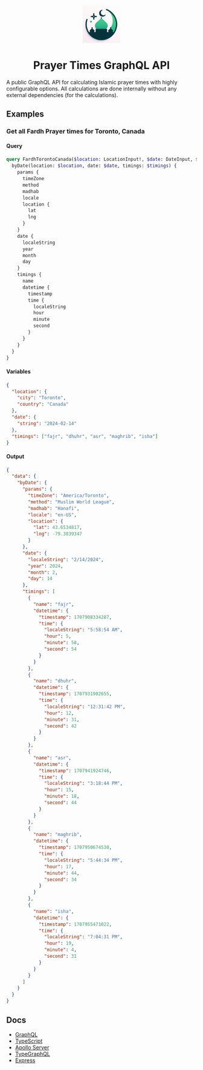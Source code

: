 <div align="center">
  <img src="./images//graphql-prayer-times-logo.jpg" width="100" height="100" borderRadius="500" >
  <h1>Prayer Times GraphQL API</h1>
</div>

A public GraphQL API for calculating Islamic prayer times with highly configurable options. All calculations are done internally without any external dependencies (for the calculations).

## Examples
### Get all Fardh Prayer times for Toronto, Canada
#### Query
```graphql
query FardhTorontoCanada($location: LocationInput!, $date: DateInput, $timings: [String!]!) {
  byDate(location: $location, date: $date, timings: $timings) {
    params {
      timeZone
      method
      madhab
      locale
      location {
        lat
        lng
      }
    }
    date {
      localeString
      year
      month
      day
    }
    timings {
      name
      datetime {
        timestamp
        time {
          localeString
          hour
          minute
          second
        }
      }
    }
  }
}
```

#### Variables
```json
{
  "location": {
    "city": "Toronto",
    "country": "Canada"
  },
  "date": {
    "string": "2024-02-14"
  },
  "timings": ["fajr", "dhuhr", "asr", "maghrib", "isha"]
}
```
#### Output
```json
{
  "data": {
    "byDate": {
      "params": {
        "timeZone": "America/Toronto",
        "method": "Muslim World League",
        "madhab": "Hanafi",
        "locale": "en-US",
        "location": {
          "lat": 43.6534817,
          "lng": -79.3839347
        }
      },
      "date": {
        "localeString": "2/14/2024",
        "year": 2024,
        "month": 2,
        "day": 14
      },
      "timings": [
        {
          "name": "fajr",
          "datetime": {
            "timestamp": 1707908334287,
            "time": {
              "localeString": "5:58:54 AM",
              "hour": 5,
              "minute": 58,
              "second": 54
            }
          }
        },
        {
          "name": "dhuhr",
          "datetime": {
            "timestamp": 1707931902655,
            "time": {
              "localeString": "12:31:42 PM",
              "hour": 12,
              "minute": 31,
              "second": 42
            }
          }
        },
        {
          "name": "asr",
          "datetime": {
            "timestamp": 1707941924746,
            "time": {
              "localeString": "3:18:44 PM",
              "hour": 15,
              "minute": 18,
              "second": 44
            }
          }
        },
        {
          "name": "maghrib",
          "datetime": {
            "timestamp": 1707950674530,
            "time": {
              "localeString": "5:44:34 PM",
              "hour": 17,
              "minute": 44,
              "second": 34
            }
          }
        },
        {
          "name": "isha",
          "datetime": {
            "timestamp": 1707955471022,
            "time": {
              "localeString": "7:04:31 PM",
              "hour": 19,
              "minute": 4,
              "second": 31
            }
          }
        }
      ]
    }
  }
}
```
<!-- 
# Prayer Times GraphQL API

## Overview

This GraphQL API provides prayer times calculations for different locations and dates. It supports various calculation methods and madhabs.

## Schema

### Types

- **DateField**: Represents a date with day, month, and year fields.
- **Datetime**: Represents a date and time with additional formatting options.
- **LocationType**: Represents a geographical location with latitude and longitude.
- **PrayerTimes**: Represents the prayer times for a specific date and location.
- **PrayerTimesParams**: Parameters used for the calculation of prayer times.
- **TimeField**: Represents a time with hour, minute, and second fields.
- **Timing**: Represents a specific prayer time with its name and datetime.

### Inputs

- **DateInput**: An input for dates with options for providing a string or individual year, month, and day values.
- **LocationInput**: An input for locations with options for providing an address, city and country, or latitude and longitude.

### Queries

- **byDate**: Calculates prayer times for a provided date and location.
- **byRange**: Calculates prayer times for a range of dates and a specific location.

## Example Queries

### Get Prayer Times for a Specific Date

```graphql
query {
  byDate(
    date: { year: 2024, month: 2, day: 14 },
    locale: "en-US",
    location: { lat: 43.65107, lng: -79.347015 },
    madhab: 1,
    method: "MWL",
    timeZone: "America/Toronto",
    timings: ["fajr", "sunrise", "dhuhr", "asr", "maghrib", "isha", "midnight"]
  ) {
    date {
      day
      month
      year
    }
    params {
      locale
      location {
        lat
        lng
      }
      madhab
      method
      timeZone
    }
    timings {
      name
      datetime {
        date {
          day
          month
          year
        }
        time {
          hour
          minute
        }
      }
    }
  }
}
``` 
-->


## Docs

- [GraphQL](https://graphql.org/)
- [TypeScript](https://www.typescriptlang.org/)
- [Apollo Server](https://www.apollographql.com/docs/apollo-server/)
- [TypeGraphQL](https://typegraphql.com/docs/introduction.html)
- [Express](https://expressjs.com/)

